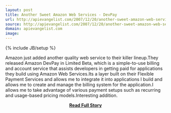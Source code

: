 ```yaml
---
layout: post
title: Another Sweet Amazon Web Services - DevPay
url: http://apievangelist.com/2007/12/20/another-sweet-amazon-web-services-devpay/
source: http://apievangelist.com/2007/12/20/another-sweet-amazon-web-services-devpay/
domain: apievangelist.com
image: 
---
```

{% include JB/setup %}<p>Amazon just added another quality web service to their killer lineup.They released Amazon DevPay in Limited Beta, which is a simple-to-use billing and account service that assists developers in getting paid for applications they build using Amazon Web Services.Its a layer built on their Flexible Payment Services and allows me to integrate it into applications I build and allows me to create and manage the billing system for the application.I allows me to take advantage of various payment setups such as recurring and usage-based pricing models.Interesting addition.</p>
<center><p><a href="http://apievangelist.com/2007/12/20/another-sweet-amazon-web-services-devpay/" style='padding:25px; font-sze:18px; font-weight: bold;'>Read Full Story</a></p></center>
